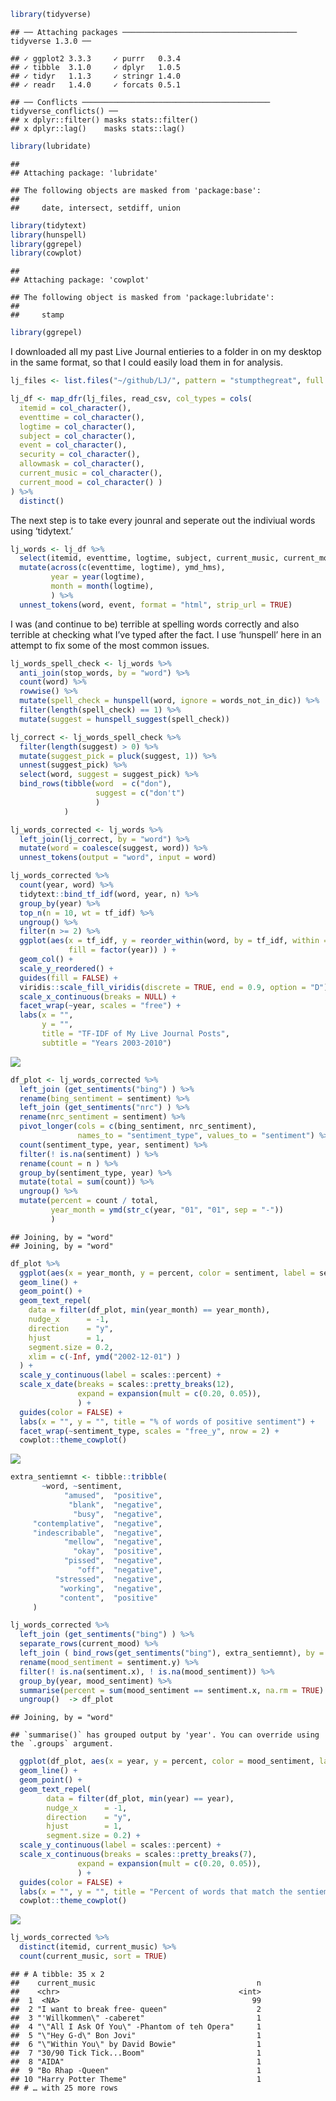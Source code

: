 ``` r
library(tidyverse)
```

    ## ── Attaching packages ─────────────────────────────────────── tidyverse 1.3.0 ──

    ## ✓ ggplot2 3.3.3     ✓ purrr   0.3.4
    ## ✓ tibble  3.1.0     ✓ dplyr   1.0.5
    ## ✓ tidyr   1.1.3     ✓ stringr 1.4.0
    ## ✓ readr   1.4.0     ✓ forcats 0.5.1

    ## ── Conflicts ────────────────────────────────────────── tidyverse_conflicts() ──
    ## x dplyr::filter() masks stats::filter()
    ## x dplyr::lag()    masks stats::lag()

``` r
library(lubridate)
```

    ## 
    ## Attaching package: 'lubridate'

    ## The following objects are masked from 'package:base':
    ## 
    ##     date, intersect, setdiff, union

``` r
library(tidytext)
library(hunspell)
library(ggrepel)
library(cowplot)
```

    ## 
    ## Attaching package: 'cowplot'

    ## The following object is masked from 'package:lubridate':
    ## 
    ##     stamp

``` r
library(ggrepel)
```

I downloaded all my past Live Journal entieries to a folder in on my
desktop in the same format, so that I could easily load them in for
analysis.

``` r
lj_files <- list.files("~/github/LJ/", pattern = "stumpthegreat", full.names = TRUE)

lj_df <- map_dfr(lj_files, read_csv, col_types = cols(
  itemid = col_character(),
  eventtime = col_character(),
  logtime = col_character(),
  subject = col_character(),
  event = col_character(),
  security = col_character(),
  allowmask = col_character(),
  current_music = col_character(),
  current_mood = col_character() )
) %>%
  distinct()
```

The next step is to take every jounral and seperate out the indiviual
words using ‘tidytext.’

``` r
lj_words <- lj_df %>%
  select(itemid, eventtime, logtime, subject, current_music, current_mood, event) %>%
  mutate(across(c(eventtime, logtime), ymd_hms),
         year = year(logtime),
         month = month(logtime),
         ) %>%
  unnest_tokens(word, event, format = "html", strip_url = TRUE) 
```

I was (and continue to be) terrible at spelling words correctly and also
terrible at checking what I’ve typed after the fact. I use ‘hunspell’
here in an attempt to fix some of the most common issues.

``` r
lj_words_spell_check <- lj_words %>%
  anti_join(stop_words, by = "word") %>%
  count(word) %>%
  rowwise() %>%
  mutate(spell_check = hunspell(word, ignore = words_not_in_dic)) %>%
  filter(length(spell_check) == 1) %>%
  mutate(suggest = hunspell_suggest(spell_check))

lj_correct <- lj_words_spell_check %>%
  filter(length(suggest) > 0) %>%
  mutate(suggest_pick = pluck(suggest, 1)) %>%
  unnest(suggest_pick) %>%
  select(word, suggest = suggest_pick) %>%
  bind_rows(tibble(word  = c("don"), 
                   suggest = c("don't") 
                   )
            ) 

lj_words_corrected <- lj_words %>%
  left_join(lj_correct, by = "word") %>%
  mutate(word = coalesce(suggest, word)) %>%
  unnest_tokens(output = "word", input = word)
```

``` r
lj_words_corrected %>%
  count(year, word) %>% 
  tidytext::bind_tf_idf(word, year, n) %>%
  group_by(year) %>%
  top_n(n = 10, wt = tf_idf) %>%
  ungroup() %>%
  filter(n >= 2) %>%
  ggplot(aes(x = tf_idf, y = reorder_within(word, by = tf_idf, within = year), 
             fill = factor(year)) ) +
  geom_col() +
  scale_y_reordered() +
  guides(fill = FALSE) +
  viridis::scale_fill_viridis(discrete = TRUE, end = 0.9, option = "D") +
  scale_x_continuous(breaks = NULL) +
  facet_wrap(~year, scales = "free") +
  labs(x = "", 
       y = "",
       title = "TF-IDF of My Live Journal Posts",
       subtitle = "Years 2003-2010")
```

![](2022-06-28-LJ_files/figure-markdown_github/unnamed-chunk-7-1.png)

``` r
df_plot <- lj_words_corrected %>%
  left_join (get_sentiments("bing") ) %>%
  rename(bing_sentiment = sentiment) %>%
  left_join (get_sentiments("nrc") ) %>%
  rename(nrc_sentiment = sentiment) %>%
  pivot_longer(cols = c(bing_sentiment, nrc_sentiment), 
               names_to = "sentiment_type", values_to = "sentiment") %>%
  count(sentiment_type, year, sentiment) %>%
  filter(! is.na(sentiment) ) %>%
  rename(count = n ) %>%
  group_by(sentiment_type, year) %>%
  mutate(total = sum(count)) %>%
  ungroup() %>%
  mutate(percent = count / total,
         year_month = ymd(str_c(year, "01", "01", sep = "-"))
         ) 
```

    ## Joining, by = "word"
    ## Joining, by = "word"

``` r
df_plot %>%
  ggplot(aes(x = year_month, y = percent, color = sentiment, label = sentiment)) +
  geom_line() +
  geom_point() +
  geom_text_repel(
    data = filter(df_plot, min(year_month) == year_month),
    nudge_x      = -1,
    direction    = "y",
    hjust        = 1,
    segment.size = 0.2,
    xlim = c(-Inf, ymd("2002-12-01") )
  ) +
  scale_y_continuous(label = scales::percent) +
  scale_x_date(breaks = scales::pretty_breaks(12), 
               expand = expansion(mult = c(0.20, 0.05)),
               ) +
  guides(color = FALSE) +
  labs(x = "", y = "", title = "% of words of positive sentiment") +
  facet_wrap(~sentiment_type, scales = "free_y", nrow = 2) +
  cowplot::theme_cowplot()
```

![](2022-06-28-LJ_files/figure-markdown_github/unnamed-chunk-8-1.png)

``` r
extra_sentiemnt <- tibble::tribble(
       ~word, ~sentiment,
            "amused",  "positive",
             "blank",  "negative", 
              "busy",  "negative",
     "contemplative",  "negative",
     "indescribable",  "negative",
            "mellow",  "negative",
              "okay",  "positive",
            "pissed",  "negative",
               "off",  "negative",
          "stressed",  "negative",
           "working",  "negative",
           "content",  "positive"
     )

lj_words_corrected %>%
  left_join (get_sentiments("bing") ) %>%
  separate_rows(current_mood) %>%
  left_join ( bind_rows(get_sentiments("bing"), extra_sentiemnt), by = c("current_mood" = "word") ) %>%
  rename(mood_sentiment = sentiment.y) %>%
  filter(! is.na(sentiment.x), ! is.na(mood_sentiment)) %>%
  group_by(year, mood_sentiment) %>%
  summarise(percent = sum(mood_sentiment == sentiment.x, na.rm = TRUE) / n() ) %>%
  ungroup()  -> df_plot
```

    ## Joining, by = "word"

    ## `summarise()` has grouped output by 'year'. You can override using the `.groups` argument.

``` r
  ggplot(df_plot, aes(x = year, y = percent, color = mood_sentiment, label = mood_sentiment)) +
  geom_line() +
  geom_point() +
  geom_text_repel(
        data = filter(df_plot, min(year) == year),
        nudge_x      = -1,
        direction    = "y",
        hjust        = 1,
        segment.size = 0.2) +
  scale_y_continuous(label = scales::percent) +
  scale_x_continuous(breaks = scales::pretty_breaks(7),
               expand = expansion(mult = c(0.20, 0.05)),
               ) +
  guides(color = FALSE) +
  labs(x = "", y = "", title = "Percent of words that match the sentiement of current mood") +
  cowplot::theme_cowplot()
```

![](2022-06-28-LJ_files/figure-markdown_github/unnamed-chunk-9-1.png)

``` r
lj_words_corrected %>%
  distinct(itemid, current_music) %>%
  count(current_music, sort = TRUE)
```

    ## # A tibble: 35 x 2
    ##    current_music                                    n
    ##    <chr>                                        <int>
    ##  1  <NA>                                           99
    ##  2 "I want to break free- queen"                    2
    ##  3 "'Willkommen\" -caberet"                         1
    ##  4 "\"All I Ask Of You\" -Phantom of teh Opera"     1
    ##  5 "\"Hey G-d\" Bon Jovi"                           1
    ##  6 "\"Within You\" by David Bowie"                  1
    ##  7 "30/90 Tick Tick...Boom"                         1
    ##  8 "AIDA"                                           1
    ##  9 "Bo Rhap -Queen"                                 1
    ## 10 "Harry Potter Theme"                             1
    ## # … with 25 more rows

